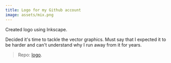 ```yaml
---
title: Logo for my Github account
image: assets/mix.png
---
```


Created logo using Inkscape.

Decided it's time to tackle the vector graphics. Must say that I expected it to be harder and can't understand why I run away from it for years.

> Repo: [logo](https://github.com/inesucrvenom/small-projects/logo/).
